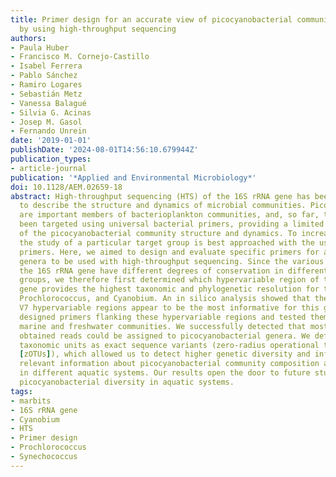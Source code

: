 ```yaml
---
title: Primer design for an accurate view of picocyanobacterial community structure
  by using high-throughput sequencing
authors:
- Paula Huber
- Francisco M. Cornejo-Castillo
- Isabel Ferrera
- Pablo Sánchez
- Ramiro Logares
- Sebastián Metz
- Vanessa Balagué
- Silvia G. Acinas
- Josep M. Gasol
- Fernando Unrein
date: '2019-01-01'
publishDate: '2024-08-01T14:56:10.679944Z'
publication_types:
- article-journal
publication: '*Applied and Environmental Microbiology*'
doi: 10.1128/AEM.02659-18
abstract: High-throughput sequencing (HTS) of the 16S rRNA gene has been used successfully
  to describe the structure and dynamics of microbial communities. Picocyanobacteria
  are important members of bacterioplankton communities, and, so far, they have predominantly
  been targeted using universal bacterial primers, providing a limited resolution
  of the picocyanobacterial community structure and dynamics. To increase such resolution,
  the study of a particular target group is best approached with the use of specific
  primers. Here, we aimed to design and evaluate specific primers for aquatic picocyanobacterial
  genera to be used with high-throughput sequencing. Since the various regions of
  the 16S rRNA gene have different degrees of conservation in different bacterial
  groups, we therefore first determined which hypervariable region of the 16S rRNA
  gene provides the highest taxonomic and phylogenetic resolution for the genera Synechococcus,
  Prochlorococcus, and Cyanobium. An in silico analysis showed that the V5, V6, and
  V7 hypervariable regions appear to be the most informative for this group. We then
  designed primers flanking these hypervariable regions and tested them in natural
  marine and freshwater communities. We successfully detected that most (97%) of the
  obtained reads could be assigned to picocyanobacterial genera. We defined operational
  taxonomic units as exact sequence variants (zero-radius operational taxonomic units
  [zOTUs]), which allowed us to detect higher genetic diversity and infer ecologically
  relevant information about picocyanobacterial community composition and dynamics
  in different aquatic systems. Our results open the door to future studies investigating
  picocyanobacterial diversity in aquatic systems.
tags:
- marbits
- 16S rRNA gene
- Cyanobium
- HTS
- Primer design
- Prochlorococcus
- Synechococcus
---
```

